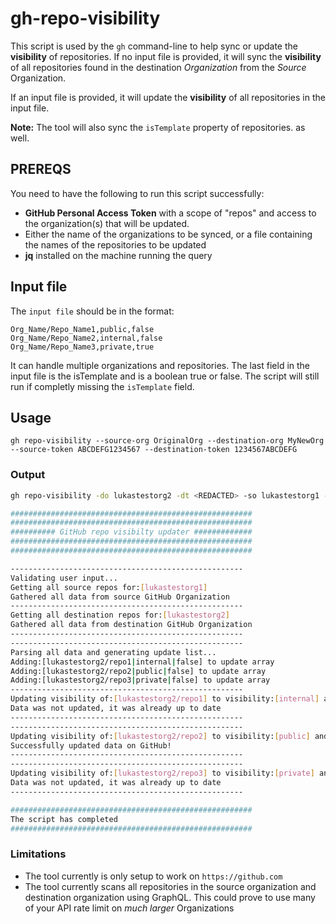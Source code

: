 # gh-repo-visibility

This script is used by the `gh` command-line to help sync or update the **visibility** of repositories. If no input file is provided, it will sync the **visibility** of all repositories found in the destination *Organization* from the *Source* Organization.

If an input file is provided, it will update the **visibility** of all repositories in the input file.

**Note:** The tool will also sync the `isTemplate` property of repositories. as well.

## PREREQS

You need to have the following to run this script successfully:
- **GitHub Personal Access Token** with a scope of "repos" and access to the organization(s) that will be updated.
- Either the name of the organizations to be synced, or a file containing the names of the repositories to be updated
- **jq** installed on the machine running the query

## Input file

The `input file` should be in the format:
```csv
Org_Name/Repo_Name1,public,false
Org_Name/Repo_Name2,internal,false
Org_Name/Repo_Name3,private,true
```

It can handle multiple organizations and repositories.
The last field in the input file is the isTemplate and is a boolean true or false.
The script will still run if completly missing the `isTemplate` field.

## Usage

`gh repo-visibility --source-org OriginalOrg --destination-org MyNewOrg --source-token ABCDEFG1234567 --destination-token 1234567ABCDEFG`

### Output

```bash
gh repo-visibility -do lukastestorg2 -dt <REDACTED> -so lukastestorg1 -st <REDACTED>

######################################################
######################################################
########## GitHub repo visibilty updater #############
######################################################
######################################################

----------------------------------------------------
Validating user input...
Getting all source repos for:[lukastestorg1]
Gathered all data from source GitHub Organization
----------------------------------------------------
Getting all destination repos for:[lukastestorg2]
Gathered all data from destination GitHub Organization
----------------------------------------------------
----------------------------------------------------
Parsing all data and generating update list...
Adding:[lukastestorg2/repo1|internal|false] to update array
Adding:[lukastestorg2/repo2|public|false] to update array
Adding:[lukastestorg2/repo3|private|false] to update array
----------------------------------------------------
Updating visibility of:[lukastestorg2/repo1] to visibility:[internal] and template:[false]
Data was not updated, it was already up to date
----------------------------------------------------
----------------------------------------------------
Updating visibility of:[lukastestorg2/repo2] to visibility:[public] and template:[false]
Successfully updated data on GitHub!
----------------------------------------------------
----------------------------------------------------
Updating visibility of:[lukastestorg2/repo3] to visibility:[private] and template:[false]
Data was not updated, it was already up to date
----------------------------------------------------

######################################################
The script has completed
######################################################
```

### Limitations

- The tool currently is only setup to work on `https://github.com`
- The tool currently scans all repositories in the source organization and destination organization using GraphQL. This could prove to use many of your API rate limit on *much larger* Organizations